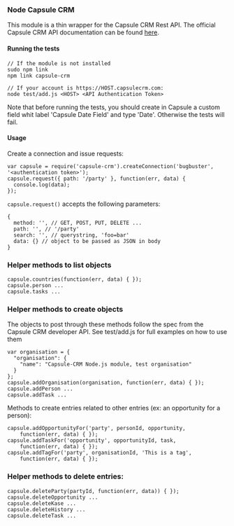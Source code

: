 ### Node Capsule CRM

This module is a thin wrapper for the Capsule CRM Rest API.
The official Capsule CRM API documentation can be found [here](http://developer.capsulecrm.com/v1/).

#### Running the tests
    
    // If the module is not installed
    sudo npm link
    npm link capsule-crm

    // If your account is https://HOST.capsulecrm.com:
    node test/add.js <HOST> <API Authentication Token>

Note that before running the tests, you should create in Capsule a custom field
whit label 'Capsule Date Field' and type 'Date'. Otherwise the tests will fail.

#### Usage

Create a connection and issue requests:

    var capsule = require('capsule-crm').createConnection('bugbuster', '<authentication token>');
    capsule.request({ path: '/party' }, function(err, data) {
      console.log(data);
    });


```capsule.request()``` accepts the following parameters:

    {
      method: '', // GET, POST, PUT, DELETE ...
      path: '', // '/party'
      search: '', // querystring, 'foo=bar'
      data: {} // object to be passed as JSON in body
    }

### Helper methods to list objects

    capsule.countries(function(err, data) { });
    capsule.person ...
    capsule.tasks ...

### Helper methods to create objects

The objects to post through these methods follow the spec from the Capsule CRM
developer API. See test/add.js for full examples on how to use them

    var organisation = {
      "organisation": {
        "name": "Capsule-CRM Node.js module, test organisation"
      }
    };
    capsule.addOrganisation(organisation, function(err, data) { });
    capsule.addPerson ...
    capsule.addTask ...

Methods to create entries related to other entries (ex: an opportunity for a
person):

    capsule.addOpportunityFor('party', personId, opportunity, 
        function(err, data) { });
    capsule.addTaskFor('opportunity', opportunityId, task, 
        function(err, data) { });
    capsule.addTagFor('party', organisationId, 'This is a tag',
        function(err, data) { }); 

### Helper methods to delete entries:
    
    capsule.deleteParty(partyId, function(err, data)) { });
    capsule.deleteOpportunity ...
    capsule.deleteKase ...
    capsule.deleteHistory ...
    capsule.deleteTask ...

